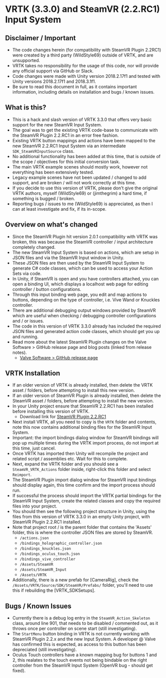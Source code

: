 # VRTK (3.3.0) and SteamVR (2.2.RC1) Input System

## Disclaimer / Important

* The code changes herein (for compatibility with SteamVR Plugin 2.2RC1) were created by a third party (WildStyle69) outside of VRTK, and are unsupported.
* VRTK takes no responsibility for the usage of this code, nor will provide any official support via GitHub or Slack.
* Code changes were made with Unity version 2018.2.17f1 and tested with Unity versions 2018.2.17f1 and 2018.3.1f1.
* Be sure to read this document in full, as it contains important information, including details on installation and bugs / known issues.


## What is this?

* This is a hack and slash version of VRTK 3.3.0 that offers very basic support for the new SteamVR Input System.
* The goal was to get the existing VRTK code-base to communicate with the SteamVR Plugin 2.2.RC1 in an error free fashion.
* Existing VRTK button mappings and actions have been mapped to the new SteamVR 2.2.RC1 Input System via an intermediate `SDK_SteamVRInputSource` class.
* No additional functionality has been added at this time, that is outside of the scope / objectives for this initial conversion task.
* The main VRTK example scenes should mostly work, however not everything has been extensively tested.
* Legacy example scenes have not been updated / changed to add support, and are broken / will not work correctly at this time.
* If you decide to use this version of VRTK, please don't give the original VRTK authors, myself (WildStyle69) or (jimthegrim) a hard time, if something is bugged / broken.
* Reporting bugs / issues to me (WildStyle69) is appreciated, as then I can at least investigate and fix, if its in-scope.


## Overview on what's changed

 * Since the SteamVR Plugin hit version 2.0.1 compatibility with VRTK was broken, this was because the SteamVR controller / input architecture completely changed.
 * The new SteamVR Input System is based on actions, which are setup in JSON files and via the SteamVR Input window in Unity.
 * These JSON files are then used by the SteamVR Input System to generate C# code classes, which can be used to access your Action Sets via code.
 * In Unity, if SteamVR is open and you have controllers attached, you can open a binding UI, which displays a localhost web page for editing controller / button configurations.
 * Through this input binding web page, you edit and map actions to buttons, depending on the type of controller, i.e. Vive Wand or Knuckles controller.
 * There are additional debugging output windows provided by SteamVR which are useful when checking / debugging controller configurations and / or issues.
 * The code in this version of VRTK 3.3.0 already has included the required JSON files and generated action code classes, which should get you up and running.
 * Read more about the latest SteamVR Plugin changes on the Valve Software > GitHub release page and blog posts (linked from release notes).
   - [Valve Software > GitHub release page](https://github.com/ValveSoftware/steamvr_unity_plugin/releases)


## VRTK Installation

 * If an older version of VRTK is already installed, then delete the VRTK asset / folders, before attempting to install this new version.
 * If an older version of SteamVR Plugin is already installed, then delete the SteamVR asset / folders, before attempting to install the new version.
 * In your Unity project ensure that SteamVR 2.2.RC1 has been installed before installing this version of VRTK.
   - Download link for [SteamVR Plugin 2.2.RC1](https://github.com/ValveSoftware/steamvr_unity_plugin/releases/download/2.2RC1/steamvr_unity_22rc1.unitypackage)
 * Next install VRTK, all you need to copy is the `VRTK` folder and contents, note this now contains additional binding files for the SteamVR Input System.
 * Important: the import bindings dialog window for SteamVR bindings will pop up multiple times during the VRTK import process, do not import at this time, just cancel.
 * Once VRTK has imported then Unity will recompile the project and related script / assemblies etc. Wait for this to complete.
 * Next, expand the VRTK folder and you should see a `SteamVR_VRTK_Actions` folder inside, right-click this folder and select `Reimport`.
 * The SteamVR Plugin import dialog window for SteamVR input bindings should display again, this time confirm and the import process should run.
 * If successful the process should import the VRTK partial bindings for the SteamVR Input System, create the related classes and copy the required files into your project.
 * You should then see the following project structure in Unity, using the files from this version of VRTK 3.3.0 in an empty Unity project, with SteamVR Plugin 2.2.RC1 installed.
 * Note that project root / is the parent folder that contains the 'Assets' folder, this is where the controller JSON files are stored by SteamVR.
   - `/actions.json`
   - `/bindings_holographic_controller.json`
   - `/bindings_knuckles.json`
   - `/bindings_oculus_touch.json`
   - `/bindings_vive_controller`
   - `/Assets/SteamVR`
   - `/Assets/SteamVR_Input`
   - `/Assets/VRTK`
* Additionally, there is a new prefab for [CameraRig], check the `/Assets/VRTK/Source/SDK/SteamVR/Prefabs/` folder, you'll need to use this if rebuilding the [VRTK_SDKSetups].


## Bugs / Known Issues

 * Currently there is a debug log entry in the `SteamVR_Action_Skeleton` class, around line 901, that needs to be disabled / commented out, as it throws once per controller on scene start (still investigating).
 * The `StartMenu` button binding in VRTK is not currently working with SteamVR Plugin 2.2.x and the new Input System. A developer @ Valve has confirmed this is expected, as access to this button has been depreciated (still investigating).
 * Oculus Touch controllers have a known mapping bug for buttons 1 and 2, this realates to the touch events not being bindable on the right controller from the SteamVR Input System (OpenVR bug - should get fixed).